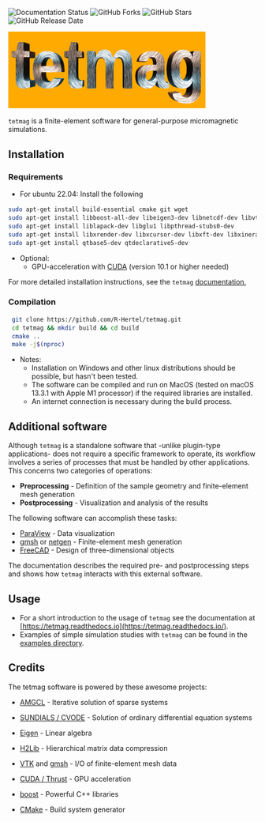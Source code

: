 ![Documentation Status](https://readthedocs.org/projects/tetmag/badge/?)
![GitHub Forks](https://img.shields.io/github/forks/R-Hertel/tetmag?style=plastic)
![GitHub Stars](https://img.shields.io/github/stars/R-Hertel/tetmag?style=plastic)
![GitHub Release Date](https://img.shields.io/github/release-date/R-Hertel/tetmag?style=plastic)


 <img src="resources/tetmagLogo_v5.png" width="400" >

`tetmag` is a finite-element software for general-purpose micromagnetic simulations.
<!--- ![tetmag logo](https://github.com/R-Hertel/tetmag/blob/main/resources/tetmagLogo_v1.png) --->

       

## Installation


### Requirements

- For ubuntu 22.04: 
  Install the following


````bash 
sudo apt-get install build-essential cmake git wget
sudo apt-get install libboost-all-dev libeigen3-dev libnetcdf-dev libvtk9-dev 
sudo apt-get install liblapack-dev libglu1 libpthread-stubs0-dev
sudo apt-get install libxrender-dev libxcursor-dev libxft-dev libxinerama-dev
sudo apt-get install qtbase5-dev qtdeclarative5-dev
```` 

- Optional:
  - GPU-acceleration with [CUDA](https://developer.nvidia.com/cuda-downloads)  (version 10.1 or higher needed)

For more detailed installation instructions, see the `tetmag` [documentation.](https://tetmag.readthedocs.io/en/latest/usage/installation.html)

### Compilation

````bash 
 git clone https://github.com/R-Hertel/tetmag.git 
 cd tetmag && mkdir build && cd build 
 cmake ..
 make -j$(nproc)
````

- Notes:
    - Installation on Windows and other linux distributions should be possible, but hasn't been tested. 
    - The software can be compiled and run on MacOS (tested on macOS 13.3.1 with Apple M1 processor) if the required libraries are installed.
    - An internet connection is necessary during the build process.

## Additional software
Although `tetmag` is a standalone software that -unlike plugin-type applications- does not require a specific framework to operate, its workflow involves a series of processes that must be handled by other applications. This concerns two categories of operations:

- **Preprocessing** - Definition of the sample geometry and finite-element mesh generation
- **Postprocessing** - Visualization and analysis of the results 

The following software can accomplish these tasks:

- [ParaView](https://www.paraview.org) - Data visualization 
- [gmsh](https://gmsh.info) or [netgen](https://ngsolve.org) - Finite-element mesh generation
- [FreeCAD](https://www.freecadweb.org) - Design of three-dimensional objects

The documentation describes the required pre- and postprocessing steps and shows how `tetmag` interacts with this external software. 

## Usage
 - For a short introduction to the usage of `tetmag` see the documentation at [https://tetmag.readthedocs.io](https://tetmag.readthedocs.io/). 
 - Examples of simple simulation studies with `tetmag` can be found in the [examples directory](https://github.com/R-Hertel/tetmag/tree/main/examples/).


## Credits
The tetmag software is powered by these awesome projects:
- [AMGCL](https://github.com/ddemidov/amgcl) - Iterative solution of sparse systems
- [SUNDIALS / CVODE](https://github.com/LLNL/sundials) - Solution of ordinary differential equation systems
- [Eigen](http://eigen.tuxfamily.org/) - Linear algebra
- [H2Lib](https://github.com/H2Lib) - Hierarchical matrix data compression
- [VTK](https://github.com/Kitware/VTK) and [gmsh](https://gitlab.onelab.info/gmsh/gmsh) - I/O of finite-element mesh data

- [CUDA / Thrust](https://developer.nvidia.com/cuda-downloads) - GPU acceleration
- [boost](https://github.com/boostorg) - Powerful C++ libraries 
- [CMake](https://github.com/Kitware/CMake) - Build system generator

